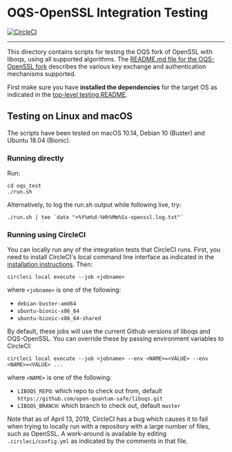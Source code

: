 OQS-OpenSSL Integration Testing
===============================

[![CircleCI](https://circleci.com/gh/open-quantum-safe/openssl/tree/OQS-OpenSSL_1_1_1-stable.svg?style=svg)](https://circleci.com/gh/open-quantum-safe/openssl/tree/OQS-OpenSSL_1_1_1-stable)

---

This directory contains scripts for testing the OQS fork of OpenSSL with liboqs, using all supported algorithms. The [README.md file for the OQS-OpenSSL fork](https://github.com/open-quantum-safe/openssl/blob/OQS-OpenSSL_1_1_1-stable/README.md) describes the various key exchange and authentication mechanisms supported.

First make sure you have **installed the dependencies** for the target OS as indicated in the [top-level testing README](https://github.com/open-quantum-safe/openssl/blob/OQS-OpenSSL_1_1_1-stable/README.md).

Testing on Linux and macOS
--------------------------

The scripts have been tested on macOS 10.14, Debian 10 (Buster) and Ubuntu 18.04 (Bionic).

### Running directly

Run:

	cd oqs_test
	./run.sh

Alternatively, to log the run.sh output while following live, try:

    ./run.sh | tee `date "+%Y%m%d-%Hh%Mm%Ss-openssl.log.txt"`
	
### Running using CircleCI

You can locally run any of the integration tests that CircleCI runs.  First, you need to install CircleCI's local command line interface as indicated in the [installation instructions](https://circleci.com/docs/2.0/local-cli/).  Then:

	circleci local execute --job <jobname>

where `<jobname>` is one of the following:

- `debian-buster-amd64`
- `ubuntu-bionic-x86_64`
- `ubuntu-bionic-x86_64-shared`

By default, these jobs will use the current Github versions of liboqs and OQS-OpenSSL.  You can override these by passing environment variables to CircleCI:

	circleci local execute --job <jobname> --env <NAME>=<VALUE> --env <NAME>=<VALUE> ...

where `<NAME>` is one of the following:

- `LIBOQS_REPO`: which repo to check out from, default `https://github.com/open-quantum-safe/liboqs.git`
- `LIBOQS_BRANCH`: which branch to check out, default `master`

Note that as of April 13, 2019, CircleCI has a bug which causes it to fail when trying to locally run with a repository with a large number of files, such as OpenSSL.  A work-around is available by editing `.circleci/config.yml` as indicated by the comments in that file.
